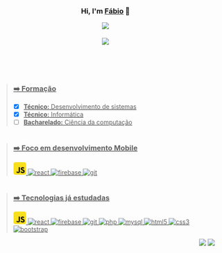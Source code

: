 ### <div align="center"> Hi, I'm [Fábio](https://fabio-vitorio.netlify.app) 🤖 </div>
<div align="center">
  <img src="https://readme-typing-svg.demolab.com?font=Fira+Code&size=12&pause=1000&color=D2D2D2&width=150&height=30&lines=Web%2FMobile+Developer"/>
</div>
<br>

<div align="center">
  <img height="290em" src="https://github-readme-stats.vercel.app/api/top-langs/?username=fabioVitorio&langs_count=4"/>
  <a href="https://github.com/fabioVitorio">
</div>

<br><br>
#
> ### ➡️ Formação
>- [x] **Técnico:** Desenvolvimento de sistemas
>- [x] **Técnico:** Informática
>- [ ] **Bacharelado:** Ciência da computação
#
> ### ➡️ Foco em desenvolvimento Mobile
><p align="left"> 
  ><img src="https://github.com/micaeliteixeira/micaeliteixeira/blob/master/icons/javascript.png" alt="javascript" width="29" height="29"/>
  ><img src="https://upload.wikimedia.org/wikipedia/commons/thumb/a/a7/React-icon.svg/2300px-React-icon.svg.png" alt="react" width="33" height="30"/>
  ><img src="https://firebase.google.com/static/downloads/brand-guidelines/PNG/logo-logomark.png?hl=pt-br" alt="firebase" width="28" height="31"/>
  ><img src="https://git-scm.com/images/logos/downloads/Git-Icon-1788C.png" alt="git" width="33" height="33" />
</p>
  
#
> ### ➡️ Tecnologias já estudadas
><p align="left"> 
  ><img src="https://github.com/micaeliteixeira/micaeliteixeira/blob/master/icons/javascript.png" alt="javascript" width="29" height="29"/>
  ><img src="https://upload.wikimedia.org/wikipedia/commons/thumb/a/a7/React-icon.svg/2300px-React-icon.svg.png" alt="react" width="33" height="30"/>
  ><img src="https://firebase.google.com/static/downloads/brand-guidelines/PNG/logo-logomark.png?hl=pt-br" alt="firebase" width="28" height="31"/>
  ><img src="https://git-scm.com/images/logos/downloads/Git-Icon-1788C.png" alt="git" width="33" height="33" />
  ><img src="https://php-cl.com/img/CORE-PHP-ADVANCED-20210817.png" alt="php" width="37" height="37"/>
  ><img src="https://www.freepnglogos.com/uploads/logo-mysql-png/logo-mysql-mysql-logo-png-images-are-download-crazypng-21.png" alt="mysql" width="37" height="37" />
  ><img src="https://cdn3.iconfinder.com/data/icons/popular-services-brands/512/html5-512.png" alt="html5" width="37" height="37"/>
  ><img src="https://cdn1.iconfinder.com/data/icons/social-media-logos-7/64/css-3-512.png" alt="css3" width="35" height="35"/>
  ><img src="https://icon-library.com/images/bootstrap-icon-png/bootstrap-icon-png-28.jpg" alt="bootstrap" width="35" height="35"/> 
</p>


<div align="right">
 <a href="https://drive.google.com/file/d/1i4ObgA6Hvek3zYHzVgYNjC4YC5qt1J1k/view?usp=sharing" target="_blank"><img src="https://img.shields.io/badge/-Curriculo-%329542?style=for-the-badge&logo=&logoColor=white" target="_blank"></a> 
  <a href="https://www.linkedin.com/in/fabio-vitorio/" target="_blank"><img src="https://img.shields.io/badge/-LinkedIn-%230077B5?style=for-the-badge&logo=linkedin&logoColor=white" target="_blank"></a> 
  </div>
  
